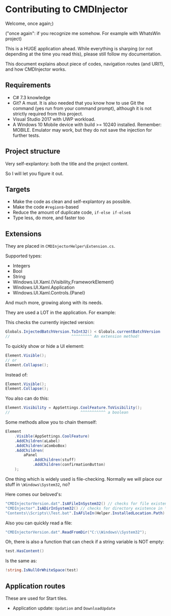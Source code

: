 # Contributing to CMDInjector

Welcome, once again;)

("once again": if you recognize me somehow. For example with WhatsWin project)

This is a HUGE application ahead. While everything is sharping (or not depending at the time you read this), please still follow my documentation.

This document explains about piece of codes, navigation routes (and URI?), and how CMDInjector works.

## Requirements

* C# 7.3 knowledge
* Git? A must. It is also needed that you know how to use Git the command (yes run from your command prompt), although it is not strictly required from this project.
* Visual Studio 2017 with UWP workload.
* A Windows 10 Mobile device with build >= 10240 installed. Remember: MOBILE. Emulator may work, but they do not save the injection for further tests.

## Project structure

Very self-explantory: both the title and the project content.

So I will let you figure it out.

## Targets

* Make the code as clean and self-explantory as possible.
* Make the code `#region`s-based
* Reduce the amount of duplicate code, `if-else if-else`s
* Type less, do more, and faster too

## Extensions

They are placed in `CMDInjectorHelper\Extension.cs`.

Supported types:

* Integers
* Bool
* String
* Windows.UI.Xaml.{Visibility,FrameworkElement}
* Windows.UI.Xaml.Application
* Windows.UI.Xaml.Controls.{Panel}

And much more, growing along with its needs.

They are used a LOT in the application. For example:

This checks the currently injected version:

```c#
Globals.InjectedBatchVersion.ToInt32() < Globals.currentBatchVersion
//                           ^^^^^^^^^ An extension method!
```

To quickly show or hide a UI element:

```c#
Element.Visible();
// or
Element.Collapse();
```

Instead of:

```c#
Element.Visible();
Element.Collapse();
```

You also can do this:

```c#
Element.Visibility = AppSettings.CoolFeature.ToVisibility();
//                               ^^^^^^^^^^^ a boolean
```

Some methods allow you to chain themself:

```c#
Element
	.Visible(AppSettings.CoolFeature)
	.AddChildren(aLabel)
	.AddChildren(aComboBox)
	.AddChildren(
		aPanel
			.AddChildren(stuff)
			.AddChildren(confirmationButton)
	);
```

One thing which is widely used is file-checking. Normally we will place our stuff in `\Windows\System32`, no?

Here comes our beloved's:

```c#
"CMDInjectorVersion.dat".IsAFileInSystem32() // checks for file existence in \Windows\System32
"CMDInjector".IsADirInSystem32() // checks for directory existence in \Windows\System32
"Contents\\Scripts\\Test.bat".IsAFileIn(Helper.InstalledLocation.Path)
```

Also you can quickly read a file:

```c#
"CMDInjectorVersion.dat".ReadFromDir("C:\\Windows\\System32");
```

Oh, there is also a function that can check if a string variable is NOT empty:

```c#
test.HasContent()
```

Is the same as:

```c#
!string.IsNullOrWhiteSpace(test)
```

## Application routes

These are used for Start tiles.

* Application update: `Updation` and `DownloadUpdate`